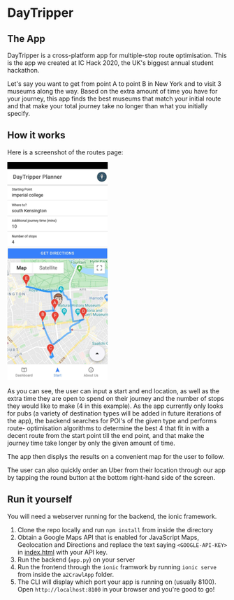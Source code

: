 # DayTripper

## The App

DayTripper is a cross-platform app for multiple-stop route optimisation.
This is the app we created at IC Hack 2020, the UK's biggest annual student hackathon.

Let's say you want to get from point A to point B in New York and to visit 3 museums along the way. Based on the extra amount
of time you have for your journey, this app finds the best museums that match your initial route and that make your total 
journey take no longer than what you initially specify.


## How it works

Here is a screenshot of the routes page:

<img src="Images/sc.jpg" alt="screenshot" width="230"/>

As you can see, the user can input a start and end location, as well as the extra time they are open to spend on their
journey and the number of stops they would like to make (4 in this example). As the app currently only looks for pubs (a variety of destination types will be added in future iterations of the app), the backend searches for POI's of the given type and performs route-
optimisation algorithms to determine the best 4 that fit in with a decent route from the start point till the end point, and that make
the journey time take longer by only the given amount of time.

The app then displys the results on a convenient map for the user to follow.

The user can also quickly order an Uber from their location through our app by tapping the round button at the bottom right-hand
side of the screen.


## Run it yourself

You will need a webserver running for the backend, the ionic framework.

1. Clone the repo locally and run `npm install` from inside the directory
2. Obtain a Google Maps API that is enabled for JavaScript Maps, Geolocation and Directions and replace the text saying
    `<GOOGLE-API-KEY>` in [index.html](./a2CrawlApp/src/index.html) with your API key.
2. Run the backend (`app.py`) on your server
3. Run the frontend through the `ionic` framwork by running `ionic serve` from inside the `a2CrawlApp` folder.
4. The CLI will display which port your app is running on (usually 8100). Open `http://localhost:8100` in your browser
    and you're good to go!
